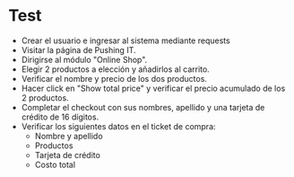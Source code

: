 # Test

- Crear el usuario e ingresar al sistema mediante requests
- Visitar la página de Pushing IT.
- Dirigirse al módulo "Online Shop".
- Elegir 2 productos a elección y añadirlos al carrito.
- Verificar el nombre y precio de los dos productos.
- Hacer click en "Show total price" y verificar el precio acumulado de los 2 productos.
- Completar el checkout con sus nombres, apellido y una tarjeta de crédito de 16 dígitos.
- Verificar los siguientes datos en el ticket de compra:
  - Nombre y apellido
  - Productos
  - Tarjeta de crédito
  - Costo total
